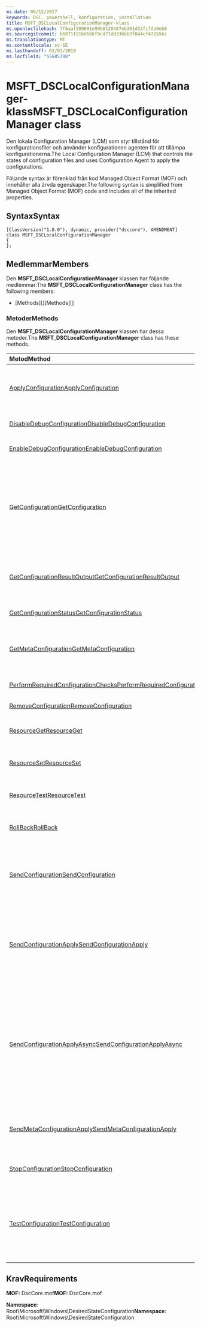 ```yaml
---
ms.date: 06/12/2017
keywords: DSC, powershell, konfiguration, installation
title: MSFT_DSCLocalConfigurationManager-klass
ms.openlocfilehash: 7f6aaf209601e99b0120407eb301d32fcfda9eb8
ms.sourcegitcommit: b6871f21bd666f9cd71dd336bb3f844cf472b56c
ms.translationtype: MT
ms.contentlocale: sv-SE
ms.lasthandoff: 02/03/2019
ms.locfileid: "55685398"
---
```

# <a name="msftdsclocalconfigurationmanager-class"></a><span data-ttu-id="8489b-103">MSFT_DSCLocalConfigurationManager-klass</span><span class="sxs-lookup"><span data-stu-id="8489b-103">MSFT_DSCLocalConfigurationManager class</span></span>

<span data-ttu-id="8489b-104">Den lokala Configuration Manager (LCM) som styr tillstånd för konfigurationsfiler och använder konfigurationen agenten för att tillämpa konfigurationerna.</span><span class="sxs-lookup"><span data-stu-id="8489b-104">The Local Configuration Manager (LCM) that controls the states of configuration files and uses Configuration Agent to apply the configurations.</span></span>

<span data-ttu-id="8489b-105">Följande syntax är förenklad från kod Managed Object Format (MOF) och innehåller alla ärvda egenskaper.</span><span class="sxs-lookup"><span data-stu-id="8489b-105">The following syntax is simplified from Managed Object Format (MOF) code and includes all of the inherited properties.</span></span>

## <a name="syntax"></a><span data-ttu-id="8489b-106">Syntax</span><span class="sxs-lookup"><span data-stu-id="8489b-106">Syntax</span></span>

```
[ClassVersion("1.0.0"), dynamic, provider("dsccore"), AMENDMENT]
class MSFT_DSCLocalConfigurationManager
{
};
```

## <a name="members"></a><span data-ttu-id="8489b-107">Medlemmar</span><span class="sxs-lookup"><span data-stu-id="8489b-107">Members</span></span>

<span data-ttu-id="8489b-108">Den **MSFT_DSCLocalConfigurationManager** klassen har följande medlemmar:</span><span class="sxs-lookup"><span data-stu-id="8489b-108">The **MSFT_DSCLocalConfigurationManager** class has the following members:</span></span>

- <span data-ttu-id="8489b-109">[Methods][]</span><span class="sxs-lookup"><span data-stu-id="8489b-109">[Methods][]</span></span>

### <a name="methods"></a><span data-ttu-id="8489b-110">Metoder</span><span class="sxs-lookup"><span data-stu-id="8489b-110">Methods</span></span>

<span data-ttu-id="8489b-111">Den **MSFT_DSCLocalConfigurationManager** klassen har dessa metoder.</span><span class="sxs-lookup"><span data-stu-id="8489b-111">The **MSFT_DSCLocalConfigurationManager** class has these methods.</span></span>

|<span data-ttu-id="8489b-112">Metod</span><span class="sxs-lookup"><span data-stu-id="8489b-112">Method</span></span> |<span data-ttu-id="8489b-113">Beskrivning</span><span class="sxs-lookup"><span data-stu-id="8489b-113">Description</span></span> |
|:--- |:---|
| [<span data-ttu-id="8489b-114">ApplyConfiguration</span><span class="sxs-lookup"><span data-stu-id="8489b-114">ApplyConfiguration</span></span>](msft-dsclocalconfigurationmanager-applyconfiguration.md)| <span data-ttu-id="8489b-115">Använder Configuration-agenten för att tillämpa konfigurationen som väntar.</span><span class="sxs-lookup"><span data-stu-id="8489b-115">Uses the Configuration Agent to apply the configuration that is pending.</span></span>|
| [<span data-ttu-id="8489b-116">DisableDebugConfiguration</span><span class="sxs-lookup"><span data-stu-id="8489b-116">DisableDebugConfiguration</span></span>](msft-dsclocalconfigurationmanager-disabledebugconfiguration.md)| <span data-ttu-id="8489b-117">Inaktiverar felsökning av DSC-resurs.</span><span class="sxs-lookup"><span data-stu-id="8489b-117">Disables DSC resource debugging.</span></span>|
| [<span data-ttu-id="8489b-118">EnableDebugConfiguration</span><span class="sxs-lookup"><span data-stu-id="8489b-118">EnableDebugConfiguration</span></span>](msft-dsclocalconfigurationmanager-enabledebugconfiguration.md)| <span data-ttu-id="8489b-119">Aktiverar felsökning av DSC-resurs.</span><span class="sxs-lookup"><span data-stu-id="8489b-119">Enables DSC resource debugging.</span></span>|
| [<span data-ttu-id="8489b-120">GetConfiguration</span><span class="sxs-lookup"><span data-stu-id="8489b-120">GetConfiguration</span></span>](msft-dsclocalconfigurationmanager-getconfiguration.md)| <span data-ttu-id="8489b-121">Skickar konfigurationsdokumentet till hanterad nod och använder den **hämta** metod för Configuration agenten att tillämpa konfigurationen.</span><span class="sxs-lookup"><span data-stu-id="8489b-121">Sends the configuration document to the managed node and uses the **Get** method of the Configuration Agent to apply the configuration.</span></span>|
| [<span data-ttu-id="8489b-122">GetConfigurationResultOutput</span><span class="sxs-lookup"><span data-stu-id="8489b-122">GetConfigurationResultOutput</span></span>](msft-dsclocalconfigurationmanager-getconfigurationresultoutput.md)| <span data-ttu-id="8489b-123">Hämtar Configuration-agenten utdata som är relaterade till ett specifikt jobb.</span><span class="sxs-lookup"><span data-stu-id="8489b-123">Gets the Configuration Agent output relating to a specific job.</span></span>|
| [<span data-ttu-id="8489b-124">GetConfigurationStatus</span><span class="sxs-lookup"><span data-stu-id="8489b-124">GetConfigurationStatus</span></span>](msft-dsclocalconfigurationmanager-getconfigurationstatus.md)| <span data-ttu-id="8489b-125">Hämta statushistorik konfiguration.</span><span class="sxs-lookup"><span data-stu-id="8489b-125">Get the configuration status history.</span></span>|
| [<span data-ttu-id="8489b-126">GetMetaConfiguration</span><span class="sxs-lookup"><span data-stu-id="8489b-126">GetMetaConfiguration</span></span>](msft-dsclocalconfigurationmanager-getmetaconfiguration.md)| <span data-ttu-id="8489b-127">Hämtar LCM-inställningar som används för att kontrollera konfigurationen Agent.</span><span class="sxs-lookup"><span data-stu-id="8489b-127">Gets the LCM settings that are used to control Configuration Agent.</span></span>|
| [<span data-ttu-id="8489b-128">PerformRequiredConfigurationChecks</span><span class="sxs-lookup"><span data-stu-id="8489b-128">PerformRequiredConfigurationChecks</span></span>](msft-dsclocalconfigurationmanager-performrequiredconfigurationchecks.md)| <span data-ttu-id="8489b-129">Startar en konsekvenskontroll.</span><span class="sxs-lookup"><span data-stu-id="8489b-129">Starts the consistency check.</span></span>|
| [<span data-ttu-id="8489b-130">RemoveConfiguration</span><span class="sxs-lookup"><span data-stu-id="8489b-130">RemoveConfiguration</span></span>](msft-dsclocalconfigurationmanager-removeconfiguration.md)| <span data-ttu-id="8489b-131">Tar bort filerna.</span><span class="sxs-lookup"><span data-stu-id="8489b-131">Removes the configuration files.</span></span>|
| [<span data-ttu-id="8489b-132">ResourceGet</span><span class="sxs-lookup"><span data-stu-id="8489b-132">ResourceGet</span></span>](msft-dsclocalconfigurationmanager-resourceget.md)| <span data-ttu-id="8489b-133">Direkt anropar den **hämta** -metoden för en DSC-resurs.</span><span class="sxs-lookup"><span data-stu-id="8489b-133">Directly calls the **Get** method of a DSC resource.</span></span>|
| [<span data-ttu-id="8489b-134">ResourceSet</span><span class="sxs-lookup"><span data-stu-id="8489b-134">ResourceSet</span></span>](msft-dsclocalconfigurationmanager-resourceset.md)| <span data-ttu-id="8489b-135">Direkt anropar den **ange** -metoden för en DSC-resurs.</span><span class="sxs-lookup"><span data-stu-id="8489b-135">Directly calls the **Set** method of a DSC resource.</span></span>|
| [<span data-ttu-id="8489b-136">ResourceTest</span><span class="sxs-lookup"><span data-stu-id="8489b-136">ResourceTest</span></span>](msft-dsclocalconfigurationmanager-resourcetest.md)| <span data-ttu-id="8489b-137">Direkt anropar den **Test** -metoden för en DSC-resurs.</span><span class="sxs-lookup"><span data-stu-id="8489b-137">Directly calls the **Test** method of a DSC resource.</span></span>|
| [<span data-ttu-id="8489b-138">RollBack</span><span class="sxs-lookup"><span data-stu-id="8489b-138">RollBack</span></span>](msft-dsclocalconfigurationmanager-rollback.md)| <span data-ttu-id="8489b-139">Samlar in tillbaka till en tidigare konfiguration.</span><span class="sxs-lookup"><span data-stu-id="8489b-139">Rolls back to a previous configuration.</span></span>|
| [<span data-ttu-id="8489b-140">SendConfiguration</span><span class="sxs-lookup"><span data-stu-id="8489b-140">SendConfiguration</span></span>](msft-dsclocalconfigurationmanager-sendconfiguration.md)| <span data-ttu-id="8489b-141">Skickar konfigurationsdokumentet till hanterad nod och sparar den som en väntande ändring.</span><span class="sxs-lookup"><span data-stu-id="8489b-141">Sends the configuration document to the managed node and saves it as a pending change.</span></span>|
| [<span data-ttu-id="8489b-142">SendConfigurationApply</span><span class="sxs-lookup"><span data-stu-id="8489b-142">SendConfigurationApply</span></span>](msft-dsclocalconfigurationmanager-sendconfigurationapply.md)| <span data-ttu-id="8489b-143">Skickar konfigurationsdokumentet till hanterad nod och använder konfigurationen agenten för att tillämpa konfigurationen.</span><span class="sxs-lookup"><span data-stu-id="8489b-143">Sends the configuration document to the managed node and uses the Configuration Agent to apply the configuration.</span></span>|
| [<span data-ttu-id="8489b-144">SendConfigurationApplyAsync</span><span class="sxs-lookup"><span data-stu-id="8489b-144">SendConfigurationApplyAsync</span></span>](msft-dsclocalconfigurationmanager-sendconfigurationapplyasync.md)| <span data-ttu-id="8489b-145">Skicka konfigurationsdokumentet till hanterad nod och börja använda Configuration agenten för att tillämpa konfigurationen.</span><span class="sxs-lookup"><span data-stu-id="8489b-145">Send the configuration document to the managed node and start using the Configuration Agent to apply the configuration.</span></span> <span data-ttu-id="8489b-146">Använd GetConfigurationResultOutput för att hämta resultatet utdata.</span><span class="sxs-lookup"><span data-stu-id="8489b-146">Use GetConfigurationResultOutput to retrieve result output.</span></span>|
| [<span data-ttu-id="8489b-147">SendMetaConfigurationApply</span><span class="sxs-lookup"><span data-stu-id="8489b-147">SendMetaConfigurationApply</span></span>](msft-dsclocalconfigurationmanager-sendmetaconfigurationapply.md)| <span data-ttu-id="8489b-148">Anger LCM-inställningar som används för att styra agenten konfiguration.</span><span class="sxs-lookup"><span data-stu-id="8489b-148">Sets the LCM settings that are used to control the Configuration Agent.</span></span>|
| [<span data-ttu-id="8489b-149">StopConfiguration</span><span class="sxs-lookup"><span data-stu-id="8489b-149">StopConfiguration</span></span>](msft-dsclocalconfigurationmanager-stopconfiguration.md)| <span data-ttu-id="8489b-150">Stoppar konfigurationen som håller på att skapas.</span><span class="sxs-lookup"><span data-stu-id="8489b-150">Stops the configuration that is in progress.</span></span>|
| [<span data-ttu-id="8489b-151">TestConfiguration</span><span class="sxs-lookup"><span data-stu-id="8489b-151">TestConfiguration</span></span>](msft-dsclocalconfigurationmanager-testconfiguration.md)| <span data-ttu-id="8489b-152">Skickar konfigurationsdokumentet till hanterad nod och verifierar den aktuella konfigurationen mot dokumentet.</span><span class="sxs-lookup"><span data-stu-id="8489b-152">Sends the configuration document to the managed node and verifies the current configuration against the document.</span></span>|

## <a name="requirements"></a><span data-ttu-id="8489b-153">Krav</span><span class="sxs-lookup"><span data-stu-id="8489b-153">Requirements</span></span>

<span data-ttu-id="8489b-154">**MOF:** DscCore.mof</span><span class="sxs-lookup"><span data-stu-id="8489b-154">**MOF:** DscCore.mof</span></span>

<span data-ttu-id="8489b-155">**Namespace**: Root\Microsoft\Windows\DesiredStateConfiguration</span><span class="sxs-lookup"><span data-stu-id="8489b-155">**Namespace**: Root\Microsoft\Windows\DesiredStateConfiguration</span></span>